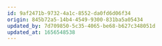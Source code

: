 ```yaml
---
id: 9af2471b-9732-4a1c-8552-da0fd6d06f34
origin: 845b72a5-14b4-4549-9300-831ba5a05434
updated_by: 7d709850-5c35-4065-be68-b627c348051d
updated_at: 1656548538
---
```

